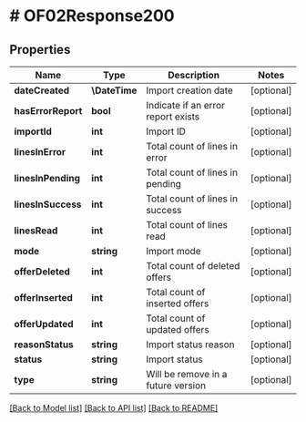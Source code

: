 # # OF02Response200

## Properties

Name | Type | Description | Notes
------------ | ------------- | ------------- | -------------
**dateCreated** | **\DateTime** | Import creation date | [optional]
**hasErrorReport** | **bool** | Indicate if an error report exists | [optional]
**importId** | **int** | Import ID | [optional]
**linesInError** | **int** | Total count of lines in error | [optional]
**linesInPending** | **int** | Total count of lines in pending | [optional]
**linesInSuccess** | **int** | Total count of lines in success | [optional]
**linesRead** | **int** | Total count of lines read | [optional]
**mode** | **string** | Import mode | [optional]
**offerDeleted** | **int** | Total count of deleted offers | [optional]
**offerInserted** | **int** | Total count of inserted offers | [optional]
**offerUpdated** | **int** | Total count of updated offers | [optional]
**reasonStatus** | **string** | Import status reason | [optional]
**status** | **string** | Import status | [optional]
**type** | **string** | Will be remove in a future version | [optional]

[[Back to Model list]](../../README.md#models) [[Back to API list]](../../README.md#endpoints) [[Back to README]](../../README.md)
